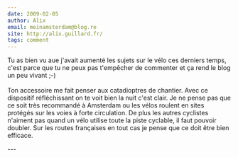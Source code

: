```yaml
---
date: 2009-02-05
author: Alix
email: meinamsterdam@blog.re
site: http://alix.guillard.fr/
tags: comment
---
```


<p>
Tu as bien vu aue j'avait aumenté les sujets sur le vélo ces derniers temps, c'est parce que tu ne peux pas t'empêcher de commenter et ça rend le blog un peu vivant ;-)
<br /><br />
Ton accessoire me fait penser aux catadioptres de chantier. Avec ce dispositif réfléchissant on te voit bien la nuit c'est clair. Je ne pense pas que ce soit très recommandé à Amsterdam ou les vélos roulent en sites protégés sur les voies à forte circulation. De plus les autres cyclistes n'aiment pas quand un vélo utilise toute la piste cyclable, il faut pouvoir doubler. Sur les routes françaises en tout cas je pense que ce doit être bien efficace.
</p>
---